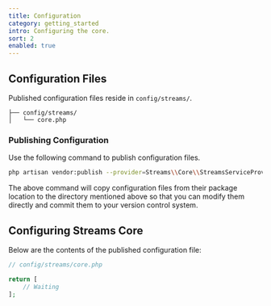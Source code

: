 ```yaml
---
title: Configuration
category: getting_started
intro: Configuring the core.
sort: 2
enabled: true
---
```


## Configuration Files

Published configuration files reside in `config/streams/`.

``` files
├── config/streams/
│   └── core.php
```

### Publishing Configuration

Use the following command to publish configuration files.

```bash
php artisan vendor:publish --provider=Streams\\Core\\StreamsServiceProvider --tag=config
```

The above command will copy configuration files from their package location to the directory mentioned above so that you can modify them directly and commit them to your version control system.

## Configuring Streams Core

Below are the contents of the published configuration file:

```php
// config/streams/core.php

return [
    // Waiting
];
```
